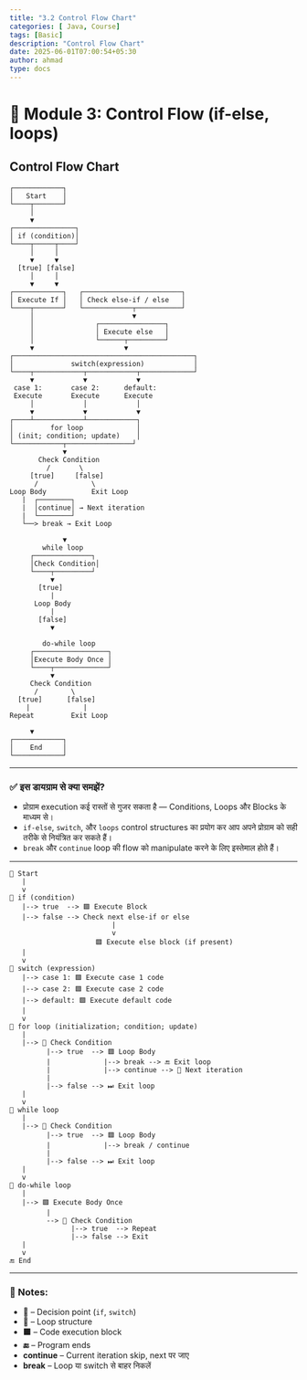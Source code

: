 ```yaml
---
title: "3.2 Control Flow Chart"
categories: [ Java, Course]
tags: [Basic]
description: "Control Flow Chart"
date: 2025-06-01T07:00:54+05:30
author: ahmad
type: docs
---
```


# 📘 **Module 3: Control Flow (if-else, loops)**

## Control Flow Chart

```
┌────────────┐
│   Start    │
└────┬───────┘
     │
     ▼
┌───────────────┐
│ if (condition)│
└────┬─────┬────┘
     │     │
     ▼     ▼
  [true] [false]
     │     │
     ▼     ▼
┌────────────┐   ┌────────────────────────┐
│ Execute If │   │ Check else-if / else   │
└────┬───────┘   └────────────┬───────────┘
     │                        ▼
     │               ┌────────────────┐
     │               │ Execute else   │
     │               └──────┬─────────┘
     ▼                      ▼
┌────────────────────────────────────────────┐
│              switch(expression)            │
└────┬────────────┬────────────┬─────────────┘
     ▼            ▼            ▼
 case 1:       case 2:      default:
 Execute       Execute      Execute
     │            │            │
     ▼            ▼            ▼
┌────┴────────────┴────────────┐
│         for loop             │
│ (init; condition; update)    │
└────────────┬────────────────┘
             ▼
       Check Condition
         /       \
     [true]     [false]
      /             \
Loop Body           Exit Loop
   |  ┌────────┐
   |  │continue│ → Next iteration
   |  └────────┘
   └──> break → Exit Loop

             ▼
        while loop
     ┌──────────────┐
     │Check Condition│
     └────┬─────────┘
          ▼
       [true]
          |
      Loop Body
          |
       [false]
          ▼

        do-while loop
     ┌──────────────────┐
     │Execute Body Once │
     └────┬─────────────┘
          ▼
     Check Condition
      /        \
  [true]      [false]
    |             |
Repeat         Exit Loop

     ▼
┌────────────┐
│    End     │
└────────────┘
```

---

### ✅ इस डायग्राम से क्या समझें?

* प्रोग्राम execution कई रास्तों से गुजर सकता है — Conditions, Loops और Blocks के माध्यम से।
* `if-else`, `switch`, और `loops` control structures का प्रयोग कर आप अपने प्रोग्राम को सही तरीके से नियंत्रित कर सकते हैं।
* `break` और `continue` loop की flow को manipulate करने के लिए इस्तेमाल होते हैं।

---

```
📍 Start
   |
   v
🔷 if (condition)
   |--> true  --> 🟩 Execute Block
   |--> false --> Check next else-if or else
                         |
                         v
                     🟩 Execute else block (if present)
   |
   v
🔷 switch (expression)
   |--> case 1: 🟩 Execute case 1 code
   |--> case 2: 🟩 Execute case 2 code
   |--> default: 🟩 Execute default code
   |
   v
🔁 for loop (initialization; condition; update)
   |
   |--> 🔄 Check Condition
         |--> true  --> 🟩 Loop Body
         |             |--> break --> 🔚 Exit loop
         |             |--> continue --> 🔁 Next iteration
         |
         |--> false --> ⏭ Exit loop
   |
   v
🔁 while loop
   |
   |--> 🔄 Check Condition
         |--> true  --> 🟩 Loop Body
         |             |--> break / continue
         |
         |--> false --> ⏭ Exit loop
   |
   v
🔁 do-while loop
   |
   |--> 🟩 Execute Body Once
         |
         --> 🔄 Check Condition
               |--> true  --> Repeat
               |--> false --> Exit
   |
   v
🔚 End
```

---

### 🧠 Notes:

* **🔷** – Decision point (`if`, `switch`)
* **🔁** – Loop structure
* **🟩** – Code execution block
* **🔚** – Program ends
* **continue** – Current iteration skip, next पर जाए
* **break** – Loop या switch से बाहर निकलें
